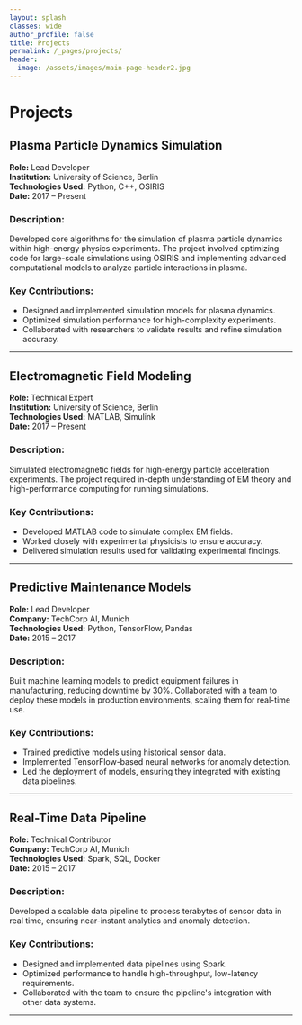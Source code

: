 ```yaml
---
layout: splash
classes: wide
author_profile: false
title: Projects
permalink: /_pages/projects/
header:
  image: /assets/images/main-page-header2.jpg
---
```


# Projects

## Plasma Particle Dynamics Simulation  
**Role:** Lead Developer  
**Institution:** University of Science, Berlin  
**Technologies Used:** Python, C++, OSIRIS  
**Date:** 2017 – Present

### Description:
Developed core algorithms for the simulation of plasma particle dynamics within high-energy physics experiments. The project involved optimizing code for large-scale simulations using OSIRIS and implementing advanced computational models to analyze particle interactions in plasma.

### Key Contributions:
- Designed and implemented simulation models for plasma dynamics.
- Optimized simulation performance for high-complexity experiments.
- Collaborated with researchers to validate results and refine simulation accuracy.

---

## Electromagnetic Field Modeling  
**Role:** Technical Expert  
**Institution:** University of Science, Berlin  
**Technologies Used:** MATLAB, Simulink  
**Date:** 2017 – Present

### Description:
Simulated electromagnetic fields for high-energy particle acceleration experiments. The project required in-depth understanding of EM theory and high-performance computing for running simulations.

### Key Contributions:
- Developed MATLAB code to simulate complex EM fields.
- Worked closely with experimental physicists to ensure accuracy.
- Delivered simulation results used for validating experimental findings.

---

## Predictive Maintenance Models  
**Role:** Lead Developer  
**Company:** TechCorp AI, Munich  
**Technologies Used:** Python, TensorFlow, Pandas  
**Date:** 2015 – 2017

### Description:
Built machine learning models to predict equipment failures in manufacturing, reducing downtime by 30%. Collaborated with a team to deploy these models in production environments, scaling them for real-time use.

### Key Contributions:
- Trained predictive models using historical sensor data.
- Implemented TensorFlow-based neural networks for anomaly detection.
- Led the deployment of models, ensuring they integrated with existing data pipelines.

---

## Real-Time Data Pipeline  
**Role:** Technical Contributor  
**Company:** TechCorp AI, Munich  
**Technologies Used:** Spark, SQL, Docker  
**Date:** 2015 – 2017

### Description:
Developed a scalable data pipeline to process terabytes of sensor data in real time, ensuring near-instant analytics and anomaly detection.

### Key Contributions:
- Designed and implemented data pipelines using Spark.
- Optimized performance to handle high-throughput, low-latency requirements.
- Collaborated with the team to ensure the pipeline's integration with other data systems.

---
